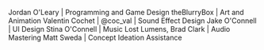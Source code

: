 Jordan O'Leary | Programming and Game Design
theBlurryBox | Art and Animation
Valentin Cochet | @coc_val | Sound Effect Design
Jake O'Connell | UI Design
Stina O'Connell | Music
Lost Lumens, Brad Clark | Audio Mastering
Matt Sweda | Concept Ideation Assistance